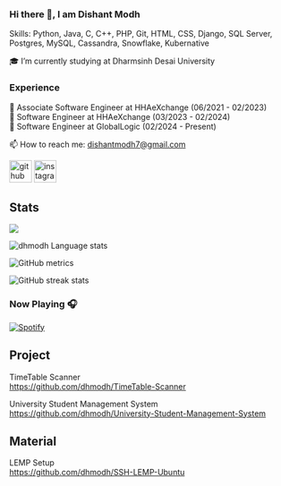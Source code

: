 ### Hi there 👋, I am Dishant Modh

Skills: Python, Java, C, C++, PHP, Git, HTML, CSS, Django, SQL Server, Postgres, MySQL, Cassandra, Snowflake, Kubernative

🎓 I’m currently studying at Dharmsinh Desai University 

### Experience
🔭 Associate Software Engineer at HHAeXchange (06/2021 - 02/2023) \
🔭 Software Engineer at HHAeXchange (03/2023 - 02/2024) \
🔭 Software Engineer at GlobalLogic (02/2024 - Present)

📫 How to reach me: dishantmodh7@gmail.com

[<img src='https://cdn.jsdelivr.net/npm/simple-icons@3.0.1/icons/github.svg' alt='github' height='40'>](https://github.com/dhmodh)  [<img src='https://cdn.jsdelivr.net/npm/simple-icons@3.0.1/icons/instagram.svg' alt='instagram' height='40'>](https://www.instagram.com/@ldhmodhl/)

## Stats

 <p align-="center"> <img src="https://github-readme-stats.vercel.app/api?username=dhmodh&show_icons=true&theme=merko" />
 
 ![dhmodh Language stats](https://github-readme-stats-eight-theta.vercel.app/api/top-langs/?username=dhmodh&layout=compact&langs_count=8&hide_border=true)

![GitHub metrics](https://metrics.lecoq.io/dhmodh)  

![GitHub streak stats](https://github-readme-streak-stats.herokuapp.com/?user=dhmodh)  
 
### Now Playing 🎧

[![Spotify](https://github-readme-remake.vercel.app/api/spotify)](https://open.spotify.com/user/tlxkx2dmpi1i92y73m4fqcgyq)

## Project
TimeTable Scanner \
https://github.com/dhmodh/TimeTable-Scanner
 
 University Student Management System \
 https://github.com/dhmodh/University-Student-Management-System
 
 ## Material
 LEMP Setup \
 https://github.com/dhmodh/SSH-LEMP-Ubuntu

<!--<p><img align="center" src="https://github-readme-stats.vercel.app/api/top-langs?username=dhmodh&show_icons=true&locate=en&layout=compact" />-->

<!--
**dhmodh/dhmodh** is a ✨ _special_ ✨ repository because its `README.md` (this file) appears on your GitHub profile.

Here are some ideas to get you started:

- 
- 🌱 I’m currently learning ...
- 👯 I’m looking to collaborate on ...
- 🤔 I’m looking for help with ...
- 💬 Ask me about ...
- 📫 How to reach me: dishantmodh7@gmail.com
- 😄 Pronouns: ...
- ⚡ Fun fact: ...
-->
